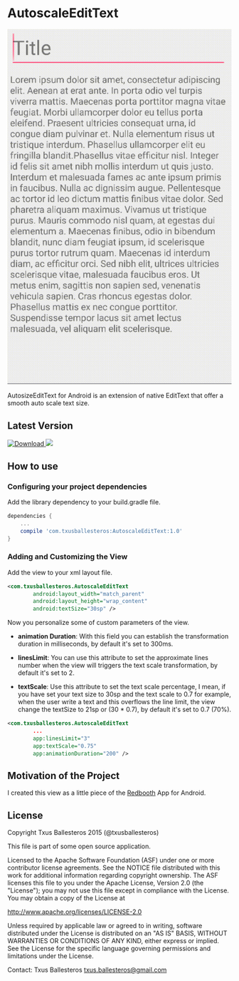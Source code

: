 AutoscaleEditText
=================

![](assets/demo.gif)

AutosizeEditText for Android is an extension of native EditText that offer a smooth auto scale text size.

## Latest Version

[![Download](https://api.bintray.com/packages/txusballesteros/maven/AutoscaleEditText/images/download.svg) ](https://bintray.com/txusballesteros/maven/AutoscaleEditText/_latestVersion) ![](https://img.shields.io/badge/platform-android-green.svg)

## How to use

### Configuring your project dependencies

Add the library dependency to your build.gradle file.

```groovy
dependencies {
    ...
    compile 'com.txusballesteros:AutoscaleEditText:1.0'
}
```

### Adding and Customizing the View

Add the view to your xml layout file.

```xml
<com.txusballesteros.AutoscaleEditText
        android:layout_width="match_parent"
        android:layout_height="wrap_content"
        android:textSize="30sp" />
```

Now you personalize some of custom parameters of the view.

* **animation Duration**: With this field you can establish the transformation duration in milliseconds, by default it's set to 300ms.

* **linesLimit**: You can use this attribute to set the approximate lines number when the view will triggers the text scale transformation, by default it's set to 2.

* **textScale**: Use this attribute to set the text scale percentage, I mean, if you have set your text size to 30sp and the text scale to 0.7 for example, when the user write a text and this overflows the line limit, the view change the textSize to 21sp or (30 * 0.7), by default it's set to 0.7 (70%).

```xml
<com.txusballesteros.AutoscaleEditText
        ...
        app:linesLimit="3"
        app:textScale="0.75"
        app:animationDuration="200" />
```

## Motivation of the Project

I created this view as a little piece of the [Redbooth](https://redbooth.com/) App for Android.

## License

Copyright Txus Ballesteros 2015 (@txusballesteros)

This file is part of some open source application.

Licensed to the Apache Software Foundation (ASF) under one
or more contributor license agreements.  See the NOTICE file
distributed with this work for additional information
regarding copyright ownership.  The ASF licenses this file
to you under the Apache License, Version 2.0 (the
"License"); you may not use this file except in compliance
with the License.  You may obtain a copy of the License at

  http://www.apache.org/licenses/LICENSE-2.0

Unless required by applicable law or agreed to in writing,
software distributed under the License is distributed on an
"AS IS" BASIS, WITHOUT WARRANTIES OR CONDITIONS OF ANY
KIND, either express or implied.  See the License for the
specific language governing permissions and limitations
under the License.

Contact: Txus Ballesteros <txus.ballesteros@gmail.com>